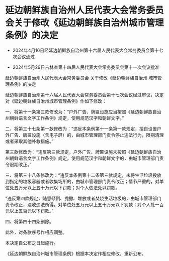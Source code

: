 # 延边朝鲜族自治州人民代表大会常务委员会关于修改《延边朝鲜族自治州城市管理条例》的决定

- 2024年4月16日经延边朝鲜族自治州第十六届人民代表大会常务委员会第十七次会议通过

- 2024年5月29日吉林省第十四届人民代表大会常务委员会第十一次会议批准

<!-- INFO END -->

延边朝鲜族自治州人民代表大会常务委员会 关于修改《延边朝鲜族自治州 城市管理条例》的决定

延边朝鲜族自治州第十六届人民代表大会常务委员会第十七次会议经过审议，决定对《延边朝鲜族自治州城市管理条例》作如下修改：

一、将第十一条第三款修改为：“户外广告、牌匾设施应当按照《延边朝鲜族自治州朝鲜语言文字工作条例》规定，使用规范汉字和朝鲜文字。”

二、将第三十七条第一款修改为：“违反本条例第十一条第一款规定，擅自设置户外广告、牌匾设施（含电子屏）的，由城市管理部门责令停止违法行为，限期清理或者采取其他补救措施。”

第三款修改为：“违反第三款规定，户外广告、牌匾设施未按照《延边朝鲜族自治州朝鲜语言文字工作条例》规定，使用规范汉字和朝鲜文字的，由城市管理部门责令限期改正。”

三、将第三十八条修改为：“违反本条例第十二条第三款规定，未将生活垃圾投放到指定的垃圾容器或者收集场所的，由城市管理部门责令改正；情节严重的，对单位处五万元以上五十万元以下罚款；对个人依法处以罚款。

“违反第四款规定，随意倾倒、抛撒、堆放或者焚烧生活垃圾的，由城市管理部门责令改正，没收违法所得，对单位处五万元以上五十万元以下罚款；对个人处一百元以上五百元以下罚款。”

四、将第四十四条删除。

此外，对条款序号作相应调整。

本决定自公布之日起施行。

《延边朝鲜族自治州城市管理条例》根据本决定作相应修改，重新公布。
